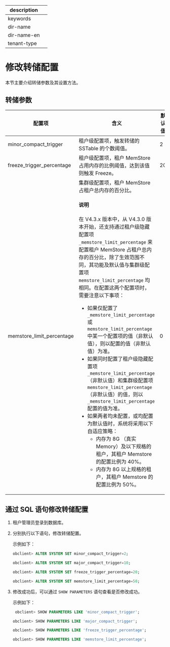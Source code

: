 |description||
|---|---|
|keywords||
|dir-name||
|dir-name-en||
|tenant-type||

# 修改转储配置

本节主要介绍转储参数及其设置方法。

## 转储参数

|             配置项             |                          含义                           | 默认值 |     设定范围     |
|-----------------------------|-------------------------------------------------------|-----|--------------|
| minor_compact_trigger       | 租户级配置项，触发转储的 SSTable 的个数阈值。                                  | 2   | \[0, 16\]    |
| freeze_trigger_percentage   | 租户级配置项，租户 MemStore 占用内存的比例阈值，达到该值则触发 Freeze。                | 20  | (0, 100)    |
| memstore_limit_percentage   | 集群级配置项，租户 MemStore 占租户总内存的百分比。<main id="notice" type='explain'><h4>说明</h4><p>在 V4.3.x 版本中，从 V4.3.0 版本开始，还支持通过租户级隐藏配置项 <code>_memstore_limit_percentage</code> 来配置租户 MemStore 占租户总内存的百分比，除了生效范围不同，其功能及默认值与集群级配置项 <code>memstore_limit_percentage</code> 均相同。在配置这两个配置项时，需要注意以下事项：</p><ul><li>如果仅配置了 <code>_memstore_limit_percentage</code> 或 <code>memstore_limit_percentage</code> 中某一个配置项的值（非默认值），则以配置的值（非默认值）为准。</li> <li>如果同时配置了租户级隐藏配置项 <code>_memstore_limit_percentage</code>（非默认值）和集群级配置项 <code>memstore_limit_percentage</code> （非默认值）的值，则以 <code>_memstore_limit_percentage</code>配置的值为准。</li> <li>如果两者均未配置，或均配置为默认值时，系统将采用以下自适应策略：<ul><li>内存为 8G （真实 Memory）及以下规格的租户，其租户 Memstore 的配置比例为 40%。</li><li>内存为 8G 以上规格的租户，其租户 Memstore 的配置比例为 50%。</li></ul></li></ul></main>   | 0  | [0, 100)   |

## 通过 SQL 语句修改转储配置

1. 租户管理员登录到数据库。

2. 分别执行以下语句，修改转储配置。

   示例如下：

   ```sql
   obclient> ALTER SYSTEM SET minor_compact_trigger=2;

   obclient> ALTER SYSTEM SET major_compact_trigger=10;
   
   obclient> ALTER SYSTEM SET freeze_trigger_percentage=20;
   
   obclient> ALTER SYSTEM SET memstore_limit_percentage=50;
   ```

3. 修改成功后，可以通过 `SHOW PARAMETERS` 语句查看是否修改成功。

   示例如下：

   ```sql
    obclient> SHOW PARAMETERS LIKE 'minor_compact_trigger';

   obclient> SHOW PARAMETERS LIKE 'major_compact_trigger';
   
   obclient> SHOW PARAMETERS LIKE 'freeze_trigger_percentage';
   
   obclient> SHOW PARAMETERS LIKE 'memstore_limit_percentage';
   ```
